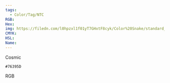```yaml
---
tags:
  - Color/Tag/NTC
RGB:
Hex:
img: https://filedn.com/l0hpzxl1f01yT7GHxtF8cyk/Color%20Snake/standard_csv_to_svg/76395D.svg
CMYK:
HSL:
Name:
---
```

Cosmic
```palette
#76395D
```
RGB
